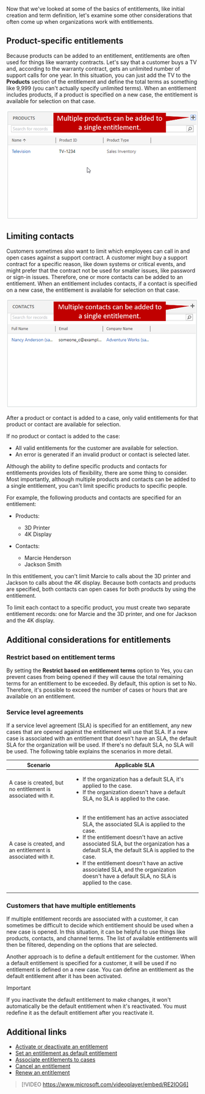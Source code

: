 Now that we've looked at some of the basics of entitlements, like initial creation and term definition, let's examine some other considerations that often come up when organizations work with entitlements.

## Product-specific entitlements

Because products can be added to an entitlement, entitlements are often used for things like warranty contracts. Let's say that a customer buys a TV and, according to the warranty contract, gets an unlimited number of support calls for one year. In this situation, you can just add the TV to the **Products** section of the entitlement and define the total terms as something like 9,999 (you can't actually specify unlimited terms). When an entitlement includes products, if a product is specified on a new case, the entitlement is available for selection on that case.

![Products added to an entitlement](../media/EN-Unit4-1.png)

## Limiting contacts

Customers sometimes also want to limit which employees can call in and open cases against a support contract. A customer might buy a support contract for a specific reason, like down systems or critical events, and might prefer that the contract not be used for smaller issues, like password or sign-in issues. Therefore, one or more contacts can be added to an entitlement. When an entitlement includes contacts, if a contact is specified on a new case, the entitlement is available for selection on that case.

![Contacts added to an entitlement](../media/EN-Unit4-2.png)

After a product or contact is added to a case, only valid entitlements for that product or contact are available for selection.

If no product or contact is added to the case:

- All valid entitlements for the customer are available for selection.
- An error is generated if an invalid product or contact is selected later.

Although the ability to define specific products and contacts for entitlements provides lots of flexibility, there are some thing to consider. Most importantly, although multiple products and contacts can be added to a single entitlement, you can't limit specific products to specific people.

For example, the following products and contacts are specified for an entitlement:

- Products:

    - 3D Printer
    - 4K Display

- Contacts:

    - Marcie Henderson
    - Jackson Smith

In this entitlement, you can't limit Marcie to calls about the 3D printer and Jackson to calls about the 4K display. Because both contacts and products are specified, both contacts can open cases for both products by using the entitlement.

To limit each contact to a specific product, you must create two separate entitlement records: one for Marcie and the 3D printer, and one for Jackson and the 4K display.

## Additional considerations for entitlements

### Restrict based on entitlement terms

By setting the **Restrict based on entitlement terms** option to Yes, you can prevent cases from being opened if they will cause the total remaining terms for an entitlement to be exceeded. By default, this option is set to No. Therefore, it's possible to exceed the number of cases or hours that are available on an entitlement.

### Service level agreements

If a service level agreement (SLA) is specified for an entitlement, any new cases that are opened against the entitlement will use that SLA. If a new case is associated with an entitlement that doesn't have an SLA, the default SLA for the organization will be used. If there's no default SLA, no SLA will be used. The following table explains the scenarios in more detail.

<table>
<thead>
<tr>
<th>Scenario</th>
<th>Applicable SLA</th>
</tr>
</thead>
<tbody>
<tr>
<td>A case is created, but no entitlement is associated with it.</td>
<td>
<ul>
<li>If the organization has a default SLA, it's applied to the case.</li>
<li>If the organization doesn't have a default SLA, no SLA is applied to the case.</li>
</ul>
</td>
</tr>
<tr>
<td>A case is created, and an entitlement is associated with it.</td>
<td>
<ul>
<li>If the entitlement has an active associated SLA, the associated SLA is applied to the case.</li>
<li>If the entitlement doesn't have an active associated SLA, but the organization has a default SLA, the default SLA is applied to the case.</li>
<li>If the entitlement doesn't have an active associated SLA, and the organization doesn't have a default SLA, no SLA is applied to the case.</li>
</ul>
</td>
</tr>
</tbody>
</table>

### Customers that have multiple entitlements

If multiple entitlement records are associated with a customer, it can sometimes be difficult to decide which entitlement should be used when a new case is opened. In this situation, it can be helpful to use things like products, contacts, and channel terms. The list of available entitlements will then be filtered, depending on the options that are selected.

Another approach is to define a default entitlement for the customer. When a default entitlement is specified for a customer, it will be used if no entitlement is defined on a new case. You can define an entitlement as the default entitlement after it has been activated.

> [!IMPORTANT]
> If you inactivate the default entitlement to make changes, it won't automatically be the default entitlement when it's reactivated. You must redefine it as the default entitlement after you reactivate it.

## Additional links

- [Activate or deactivate an entitlement](https://docs.microsoft.com/dynamics365/customer-engagement/customer-service/create-entitlement-define-support-terms-customer#activate-or-deactivate-an-entitlement)
- [Set an entitlement as default entitlement](https://docs.microsoft.com/dynamics365/customer-engagement/customer-service/create-entitlement-define-support-terms-customer#set-an-entitlement-as-default-entitlement)
- [Associate entitlements to cases](https://docs.microsoft.com/dynamics365/customer-engagement/customer-service/create-entitlement-define-support-terms-customer#associate-entitlements-to-cases)
- [Cancel an entitlement](https://docs.microsoft.com/dynamics365/customer-engagement/customer-service/create-entitlement-define-support-terms-customer#cancel-an-entitlement)
- [Renew an entitlement](https://docs.microsoft.com/dynamics365/customer-engagement/customer-service/create-entitlement-define-support-terms-customer#renew-an-entitlement)

> [!VIDEO https://www.microsoft.com/videoplayer/embed/RE2IOG6]
